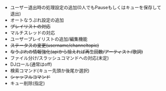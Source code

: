 - ユーザー退出時の処理設定の追加(0人でもPauseもしくはキューを保存して退出)  
- オートなうぷれ設定の追加  
- ~~プレイリストの対応~~
- マルチスレッドの対応  
- ユーザープレイリストの追加/編集機能  
- ~~ステータスの変更(username/channeltopic)~~  
- ~~なうぷれの情報強化(apiから拾えれば再生回数/アーティスト/歌詞)~~
- ファイル分け/スラッシュコマンドへの対応(未定)  
- DJロール(通常はoff)  
- 検索コマンド(キュー先頭か後尾か選択)
- ~~シャッフルコマンド~~
- キュー削除(指定)
